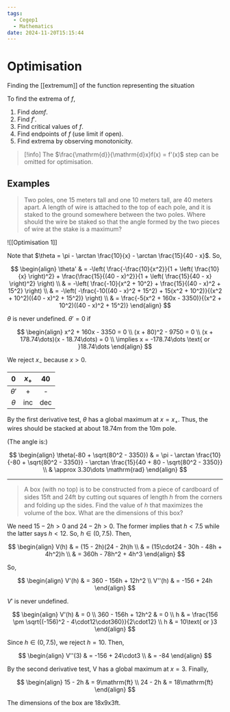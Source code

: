 ```yaml
---
tags:
  - Cegep1
  - Mathematics
date: 2024-11-20T15:15:44
---
```


# Optimisation

Finding the [[extremum]] of the function representing the situation

To find the extrema of $f$,

1. Find $domf$.
2. Find $f'$.
3. Find critical values of $f$.
4. Find endpoints of $f$ (use limit if open).
5. Find extrema by observing monotonicity.

> [!info] The $\frac{\mathrm{d}}{\mathrm{d}x}f(x) = f'(x)$ step can be omitted for optimisation.

## Examples

> Two poles, one 15 meters tall and one 10 meters tall, are 40 meters apart.
A length of wire is attached to the top of each pole, and it is staked to the
ground somewhere between the two poles. Where should the wire be
staked so that the angle formed by the two pieces of wire at the stake is a
maximum?

![[Optimisation 1]]

Note that $\theta = \pi - \arctan \frac{10}{x} - \arctan \frac{15}{40 - x}$.
So,

$$
\begin{align}
\theta' & = -\left( \frac{-\frac{10}{x^2}}{1 + \left( \frac{10}{x} \right)^2} + \frac{\frac{15}{(40 - x)^2}}{1 + \left( \frac{15}{40 - x} \right)^2} \right) \\
 & = -\left( \frac{-10}{x^2 + 10^2} + \frac{15}{(40 - x)^2 + 15^2} \right) \\
 & = -\left( -\frac{-10((40 - x)^2 + 15^2) + 15(x^2 + 10^2)}{(x^2 + 10^2)((40 - x)^2 + 15^2)} \right) \\
 & = \frac{-5(x^2 + 160x - 3350)}{(x^2 + 10^2)((40 - x)^2 + 15^2)}
\end{align}
$$

$\theta$ is never undefined. $\theta'= 0$ if

$$
\begin{align}
x^2 + 160x - 3350 = 0 \\
(x + 80)^2 - 9750 = 0 \\
(x + 178.74\dots)(x - 18.74\dots) = 0 \\
\implies x = -178.74\dots \text{ or }18.74\dots
\end{align}
$$

We reject $x_-$ because $x > 0$.

|     0     | $x_+$ | 40  |
|:---------:|:-----:|:---:|
| $\theta'$ |   +   |  -  |
| $\theta$  |  inc  | dec |

By the first derivative test, $\theta$ has a global maximum at $x = x_+$.
Thus, the wires should be stacked at about 18.74m from the 10m pole.

(The angle is:)

$$
\begin{align}
\theta(-80 + \sqrt{80^2 - 3350}) & = \pi - \arctan \frac{10}{-80 + \sqrt{80^2 - 3350}} - \arctan \frac{15}{40 + 80 - \sqrt{80^2 - 3350}} \\
 & \approx 3.30\dots \mathrm{rad}
\end{align}
$$

---

> A box (with no top) is to be constructed from a piece of cardboard of sides
15ft and 24ft by cutting out squares of length ℎ from the corners and folding
up the sides. Find the value of ℎ that maximizes the volume of the box. What
are the dimensions of this box?

We need $15 - 2h > 0$ and $24 - 2h > 0$. The former implies that $h < 7.5$ while the latter says $h < 12$. So, $h \in (0, 7.5)$.
Then,

$$
\begin{align}
V(h) & = (15 - 2h)(24 - 2h)h \\
 & = (15\cdot24 - 30h - 48h + 4h^2)h \\
 & = 360h - 78h^2 + 4h^3
\end{align}
$$

So,

$$
\begin{align}
V'(h) & = 360 - 156h + 12h^2 \\
V''(h) & = -156 + 24h
\end{align}
$$

$V'$ is never undefined.

$$
\begin{align}
V'(h) & = 0 \\
360 - 156h + 12h^2 & = 0 \\
h & = \frac{156 \pm \sqrt{(-156)^2 - 4\cdot12\cdot360}}{2\cdot12} \\
h & = 10\text{ or }3
\end{align}
$$

Since $h\in(0, 7.5)$, we reject $h = 10$.
Then,

$$
\begin{align}
V''(3) & = -156 + 24\cdot3 \\
 & = -84
\end{align}
$$

By the second derivative test, V has a global maximum at $x = 3$.
Finally,

$$
\begin{align}
15 - 2h & = 9\mathrm{ft} \\
24 - 2h & = 18\mathrm{ft}
\end{align}
$$

The dimensions of the box are 18x9x3ft.